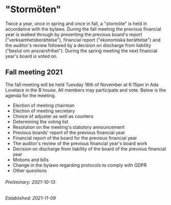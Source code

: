 # "Stormöten"

Twice a year, once in spring and once in fall, a "stormöte" is held in
accordance with the bylaws. During the fall meeting the previous financial year
is walked through by presenting the previous board's report
("verksamhetsberättelse"), financial report ("ekonomiska berättelse") and the
auditor's review followed by a decision on discharge from liability ("beslut om
ansvarsfrihet"). During the spring meeting the next financial year's board is
voted on.

## Fall meeting 2021

The fall meeting will be held Tuesday 16th of November at 6:15pm in
Ada Lovelace in the B house. All members may participate and vote. Below is the
agenda for the meeting.

-   Election of meeting chairman
-   Election of meeting secretary
-   Choice of adjuster as well as counters
-   Determining the voting list
-   Resolution on the meeting's statutory announcement
-   Previous boards' report of the previous financial year
-   Financial report of the board for the previous financial year
-   The auditor's review of the previous financial year's board work
-   Decision on discharge from liability of the board of the previous financial year
-   Motions and bills
-   Change in the bylaws regarding protocols to comply with GDPR
-   Other questions

###### Preliminary: 2021-10-13

###### Established: 2021-11-09

